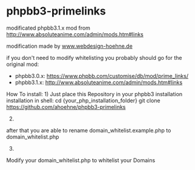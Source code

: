 # phpbb3-primelinks
modificated phpbb3.1.x mod from http://www.absoluteanime.com/admin/mods.htm#links

modification made by www.webdesign-hoehne.de

if you don't need to modify whitelisting you probably should go for the original mod:
- phpbb3.0.x: https://www.phpbb.com/customise/db/mod/prime_links/
- phpbb3.1.x: http://www.absoluteanime.com/admin/mods.htm#links

How To install:
1)
Just place this Repository in your phpbb3 installation
installation in shell: 
cd {your_php_installation_folder}
git clone https://github.com/ahoehne/phpbb3-primelinks

2)
after that you are able to rename domain_whitelist.example.php to domain_whitelist.php

3)
Modify your domain_whitelist.php to whitelist your Domains
